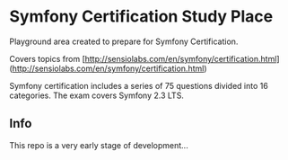 Symfony Certification Study Place
===========

Playground area created to prepare for Symfony Certification.

Covers topics from 
[http://sensiolabs.com/en/symfony/certification.html] (http://sensiolabs.com/en/symfony/certification.html)

Symfony certification includes a series of 75 questions divided into 16 categories. 
The exam covers Symfony 2.3 LTS.

Info
---
This repo is a very early stage of development...